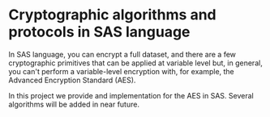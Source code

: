 # Cryptographic algorithms and protocols in SAS language

In SAS language, you can encrypt a full dataset, and there are a few cryptographic primitives that can be applied at variable level but, in general, you can't perform a variable-level encryption with, for example, the Advanced Encryption Standard (AES).

In this project we provide and implementation for the AES in SAS. Several algorithms will be added in near future.
